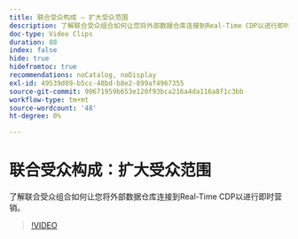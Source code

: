 ```yaml
---
title: 联合受众构成 — 扩大受众范围
description: 了解联合受众组合如何让您将外部数据仓库连接到Real-Time CDP以进行即时营销。
doc-type: Video Clips
duration: 88
index: false
hide: true
hidefromtoc: true
recommendations: noCatalog, noDisplay
exl-id: 49539d09-b5cc-48bd-b8e2-899af4967355
source-git-commit: 90671959b653e120f93bca216a4da116a8f1c3bb
workflow-type: tm+mt
source-wordcount: '48'
ht-degree: 0%

---
```


# 联合受众构成：扩大受众范围

了解联合受众组合如何让您将外部数据仓库连接到Real-Time CDP以进行即时营销。

<!-- 62_S508_3442517_87_federated-audience-composition-expanding-audience-reach -->
>[!VIDEO](https://video.tv.adobe.com/v/3458295/?learn=on&enablevpops=true)
